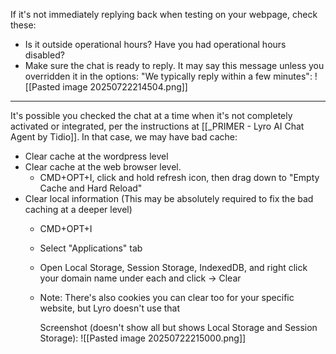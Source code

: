 
If it's not immediately replying back when testing on your webpage, check these:
- Is it outside operational hours? Have you had operational hours disabled?
- Make sure the chat is ready to reply. It may say this message unless you overridden it in the options: "We typically reply within a few minutes":
  ![[Pasted image 20250722214504.png]]

---

It's possible you checked the chat at a time when it's not completely activated or integrated, per the instructions at [[_PRIMER - Lyro AI Chat Agent by Tidio]]. In that case, we may have bad cache:
- Clear cache at the wordpress level
- Clear cache at the web browser level. 
	- CMD+OPT+I, click and hold refresh icon, then drag down to "Empty Cache and Hard Reload"
- Clear local information (This may be absolutely required to fix the bad caching at a deeper level)
	- CMD+OPT+I
	- Select "Applications" tab
	- Open Local Storage, Session Storage, IndexedDB, and right click your domain name under each and click → Clear
	- Note: There's also cookies you can clear too for your specific website, but Lyro doesn't use that
	  
	  Screenshot (doesn't show all but shows Local Storage and Session Storage):
	  ![[Pasted image 20250722215000.png]]

